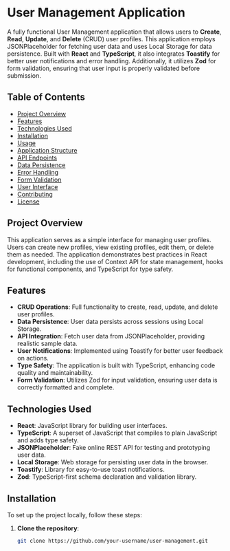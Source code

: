 # User Management Application

A fully functional User Management application that allows users to **Create**, **Read**, **Update**, and **Delete** (CRUD) user profiles. This application employs JSONPlaceholder for fetching user data and uses Local Storage for data persistence. Built with **React** and **TypeScript**, it also integrates **Toastify** for better user notifications and error handling. Additionally, it utilizes **Zod** for form validation, ensuring that user input is properly validated before submission.

## Table of Contents

- [Project Overview](#project-overview)
- [Features](#features)
- [Technologies Used](#technologies-used)
- [Installation](#installation)
- [Usage](#usage)
- [Application Structure](#application-structure)
- [API Endpoints](#api-endpoints)
- [Data Persistence](#data-persistence)
- [Error Handling](#error-handling)
- [Form Validation](#form-validation)
- [User Interface](#user-interface)
- [Contributing](#contributing)
- [License](#license)

## Project Overview

This application serves as a simple interface for managing user profiles. Users can create new profiles, view existing profiles, edit them, or delete them as needed. The application demonstrates best practices in React development, including the use of Context API for state management, hooks for functional components, and TypeScript for type safety.

## Features

- **CRUD Operations**: Full functionality to create, read, update, and delete user profiles.
- **Data Persistence**: User data persists across sessions using Local Storage.
- **API Integration**: Fetch user data from JSONPlaceholder, providing realistic sample data.
- **User Notifications**: Implemented using Toastify for better user feedback on actions.
- **Type Safety**: The application is built with TypeScript, enhancing code quality and maintainability.
- **Form Validation**: Utilizes Zod for input validation, ensuring user data is correctly formatted and complete.

## Technologies Used

- **React**: JavaScript library for building user interfaces.
- **TypeScript**: A superset of JavaScript that compiles to plain JavaScript and adds type safety.
- **JSONPlaceholder**: Fake online REST API for testing and prototyping user data.
- **Local Storage**: Web storage for persisting user data in the browser.
- **Toastify**: Library for easy-to-use toast notifications.
- **Zod**: TypeScript-first schema declaration and validation library.

## Installation

To set up the project locally, follow these steps:

1. **Clone the repository**:
   ```bash
   git clone https://github.com/your-username/user-management.git
